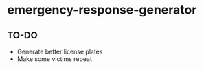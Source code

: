 # emergency-response-generator

## TO-DO

- Generate better license plates
- Make some victims repeat

